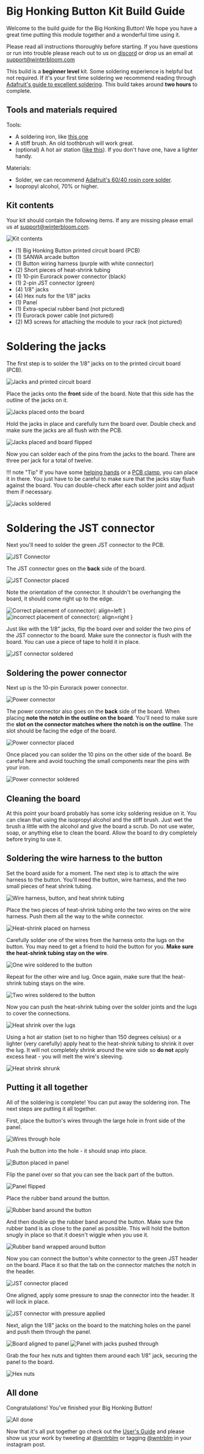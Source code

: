 # Big Honking Button Kit Build Guide

Welcome to the build guide for the Big Honking Button! We hope you have a great time putting this module together and a wonderful time using it.

Please read all instructions thoroughly before starting. If you have questions or run into trouble please reach out to us on [discord] or drop us an email at support@winterbloom.com

This build is a **beginner level** kit. Some soldering experience is helpful but not required. If it's your first time soldering we recommend reading through [Adafruit's guide to excellent soldering](https://learn.adafruit.com/adafruit-guide-excellent-soldering). This build takes around **two hours** to complete.

## Tools and materials required

Tools:

* A soldering iron, like [this one](https://www.adafruit.com/product/180)
* A stiff brush. An old toothbrush will work great.
* (optional) A hot air station ([like this](https://www.adafruit.com/product/1869)). If you don't have one, have a lighter handy.

Materials:

* Solder, we can recommend [Adafruit's 60/40 rosin core solder](https://www.adafruit.com/product/145).
* Isopropyl alcohol, 70% or higher.

## Kit contents

Your kit should contain the following items. If any are missing please email us at support@winterbloom.com.

![Kit contents](images/kit-contents.jpg)

- (1) Big Honking Button printed circuit board (PCB)
- (1) SANWA arcade button
- (1) Button wiring harness (purple with white connector)
- (2) Short pieces of heat-shrink tubing
- (1) 10-pin Eurorack power connector (black)
- (1) 2-pin JST connector (green)
- (4) 1/8" jacks
- (4) Hex nuts for the 1/8" jacks
- (1) Panel
- (1) Extra-special rubber band (not pictured)
- (1) Eurorack power cable (not pictured)
- (2) M3 screws for attaching the module to your rack (not pictured)


# Soldering the jacks

The first step is to solder the 1/8" jacks on to the printed circuit board (PCB).

![Jacks and printed circuit board](images/jacks-before.jpg)

Place the jacks onto the **front** side of the board. Note that this side has the outline of the jacks on it.

![Jacks placed onto the board](images/jacks-placed.jpg)

Hold the jacks in place and carefully turn the board over. Double check and make sure the jacks are all flush with the PCB.

![Jacks placed and board flipped](images/jacks-flipped.jpg)

Now you can solder each of the pins from the jacks to the board. There are three per jack for a total of twelve.

!!! note "Tip"
    If you have some [helping hands](https://www.adafruit.com/product/291) or a [PCB clamp](https://hakkousa.com/products/accessories/pcb-holders/omnivise-pcb-holder.html), you can place it in there. You just have to be careful to make sure
    that the jacks stay flush against the board. You can double-check after each solder joint and adjust them if necessary.


![Jacks soldered](images/jacks-soldered.jpg)


# Soldering the JST connector

Next you'll need to solder the green JST connector to the PCB.

![JST Connector](images/jst.jpg)

The JST connector goes on the **back** side of the board.

![JST Connector placed](images/jst-placed.jpg)

Note the orientation of the connector. It shouldn't be overhanging the board, it should come right up to the edge.

![Correct placement of connector](images/jst-correct.jpg){: align=left }
![incorrect placement of connector](images/jst-incorrect.jpg){: align=right }

Just like with the 1/8" jacks, flip the board over and solder the two pins of the JST connector to the board. Make sure the connector is flush with the board. You can use a piece of tape to hold it in place.

![JST connector soldered](images/jst-soldered.jpg)

## Soldering the power connector

Next up is the 10-pin Eurorack power connector.

![Power connector](images/power.jpg)

The power connector also goes on the **back** side of the board. When placing **note the notch in the outline on the board**. You'll need to make sure the **slot on the connector matches where the notch is on the outline**. The slot should be facing the edge of the board.

![Power connector placed](images/power-placed.jpg)

Once placed you can solder the 10 pins on the other side of the board. Be careful here and avoid touching the small components near the pins with your iron.

![Power connector soldered](images/power-soldered.jpg)


## Cleaning the board

At this point your board probably has some icky soldering residue on it. You can clean that using the isopropyl alcohol and the stiff brush. Just wet the brush a little with the alcohol and give the board a scrub. Do not use water, soap, or anything else to clean the board. Allow the board to dry completely before trying to use it.


## Soldering the wire harness to the button

Set the board aside for a moment. The next step is to attach the wire harness to the button. You'll need the button, wire harness, and the two small pieces of heat shrink tubing.

![Wire harness, button, and heat shrink tubing](images/wire-harness-and-button.jpg)

Place the two pieces of heat-shrink tubing onto the two wires on the wire harness. Push them all the way to the white connector.

![Heat-shrink placed on harness](images/heat-shrink-placed.jpg)

Carefully solder one of the wires from the harness onto the lugs on the button. You may need to get a friend to hold the button for you. **Make sure the heat-shrink tubing stay on the wire**.

![One wire soldered to the button](images/button-soldered.jpg)

Repeat for the other wire and lug. Once again, make sure that the heat-shrink tubing stays on the wire.

![Two wires soldered to the button](images/button-soldered-2.jpg)

Now you can push the heat-shrink tubing over the solder joints and the lugs to cover the connections.

![Heat shrink over the lugs](images/heat-shrink-placed-2.jpg)

Using a hot air station (set to no higher than 150 degrees celsius) or a lighter (very carefully) apply heat to the heat-shrink tubing to shrink it over the lug. It will not completely shrink around the wire side so **do not** apply excess heat - you will melt the wire's sleeving.

![Heat shrink shrunk](images/heat-shrunk.jpg)

## Putting it all together

All of the soldering is complete! You can put away the soldering iron. The next steps are putting it all together.

First, place the button's wires through the large hole in front side of the panel.

![Wires through hole](images/wires-through-panel.jpg)

Push the button into the hole - it should snap into place.

![Button placed in panel](images/button-placed.jpg)

Flip the panel over so that you can see the back part of the button.

![Panel flipped](images/button-backside.jpg)

Place the rubber band around the button.

![Rubber band around the button](images/rubber-band-placed.jpg)

And then double up the rubber band around the button. Make sure the rubber band is as close to the panel as possible. This will hold the button snugly in place so that it doesn't wiggle when you use it.

![Rubber band wrapped around button](images/rubber-band-wrapped.jpg)

Now you can connect the button's white connector to the green JST header on the board. Place it so that the tab on the connector matches the notch in the header.

![JST connector placed](images/jst-to-board-placed.jpg)

One aligned, apply some pressure to snap the connector into the header. It will lock in place.

![JST connector with pressure applied](images/jst-to-board-pushed.jpg)

Next, align the 1/8" jacks on the board to the matching holes on the panel and push them through the panel.

![Board aligned to panel](images/board-to-panel.jpg)
![Panel with jacks pushed through](images/jacks-ready-for-nuts.jpg)

Grab the four hex nuts and tighten them around each 1/8" jack, securing the panel to the board.

![Hex nuts](images/hex-nuts.jpg)

## All done

Congratulations! You've finished your Big Honking Button!

![All done](images/finished.jpg)

Now that it's all put together go check out the [User's Guide](/index) and please show us your work by tweeting at [@wntrblm](https://twitter.com/wntrblm) or tagging [@wntrblm](https://instagram.com/wntrblm) in your instagram post.



[discord]: https://discord.gg/UpfqghQ